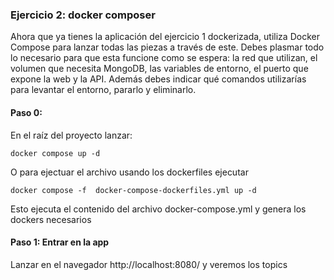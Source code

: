 ### Ejercicio 2: docker composer

Ahora que ya tienes la aplicación del ejercicio 1 dockerizada, utiliza Docker Compose para lanzar todas las piezas a través de este. Debes plasmar todo lo necesario para que esta funcione como se espera: la red que utilizan, el volumen que necesita MongoDB, las variables de entorno, el puerto que expone la web y la API. Además debes indicar qué comandos utilizarías para levantar el entorno, pararlo y eliminarlo.

#### Paso 0:

En el raíz del proyecto lanzar:

```shell
docker compose up -d
```
O para ejectuar el archivo usando los dockerfiles ejecutar

```shell
docker compose -f  docker-compose-dockerfiles.yml up -d
```

Esto ejecuta el contenido del archivo docker-compose.yml y genera los dockers necesarios

#### Paso 1: Entrar en la app

Lanzar en el navegador http://localhost:8080/ y veremos los topics